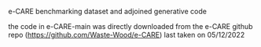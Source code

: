 e-CARE benchmarking dataset and adjoined generative code

the code in e-CARE-main was directly downloaded from the e-CARE github repo (https://github.com/Waste-Wood/e-CARE) last taken on 05/12/2022
